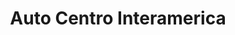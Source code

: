 ---
title: "Auto Centro Interamerica"
url: /la-chorrera/auto-centro-interamerica/
shop: reparación de automóviles
---